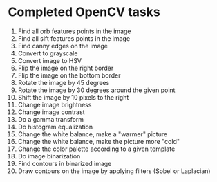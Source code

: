 # Completed OpenCV tasks

1. Find all orb features points in the image
2. Find all sift features points in the image
3. Find canny edges on the image
4. Convert to grayscale
5. Convert image to HSV
6. Flip the image on the right border
7. Flip the image on the bottom border
8. Rotate the image by 45 degrees
9. Rotate the image by 30 degrees around the given point
10. Shift the image by 10 pixels to the right
11. Change image brightness
12. Change image contrast
13. Do a gamma transform
14. Do histogram equalization
15. Change the white balance, make a "warmer" picture
16. Change the white balance, make the picture more "cold"
17. Change the color palette according to a given template
18. Do image binarization
19. Find contours in binarized image
20. Draw contours on the image by applying filters (Sobel or Laplacian)

